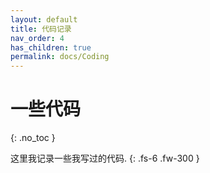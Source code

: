 ```yaml
---
layout: default
title: 代码记录
nav_order: 4
has_children: true
permalink: docs/Coding
---
```


# 一些代码
{: .no_toc }

这里我记录一些我写过的代码.
{: .fs-6 .fw-300 }
